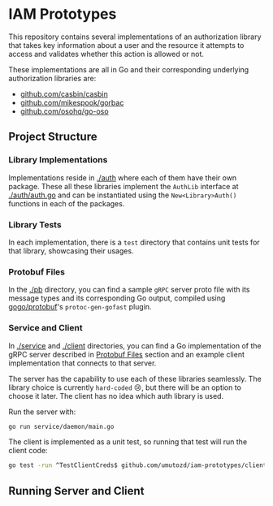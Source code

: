 # IAM Prototypes

This repository contains several implementations of an authorization library that takes key information about a user and the resource it attempts to access and validates whether this action is allowed or not.

These implementations are all in Go and their corresponding underlying authorization libraries are:

- [github.com/casbin/casbin](https://github.com/casbin/casbin)
- [github.com/mikespook/gorbac](https://github.com/mikespook/gorbac)
- [github.com/osohq/go-oso](https://github.com/osohq/go-oso)

## Project Structure

### Library Implementations

Implementations reside in [./auth](./auth) where each of them have their own package. These all these libraries implement the `AuthLib` interface at [./auth/auth.go](./auth/auth.go) and can be instantiated using the `New<Library>Auth()` functions in each of the packages.

### Library Tests

In each implementation, there is a `test` directory that contains unit tests for that library, showcasing their usages.

### Protobuf Files

In the [./pb](./pb) directory, you can find a sample `gRPC` server proto file with its message types and its corresponding Go output, compiled using [gogo/protobuf](https://github.com/gogo/protobuf)'s `protoc-gen-gofast` plugin.

### Service and Client

In [./service](./service/) and [./client](./client) directories, you can find a Go implementation of the gRPC server described in [Protobuf Files](#protobuf-files) section and an example client implementation that connects to that server.

The server has the capability to use each of these libraries seamlessly. The library choice is currently `hard-coded` 😢, but there will be an option to choose it later. The client has no idea which auth library is used.

Run the server with:

```sh
go run service/daemon/main.go
```

The client is implemented as a unit test, so running that test will run the client code:

```sh
go test -run ^TestClientCreds$ github.com/umutozd/iam-prototypes/client
```

## Running Server and Client
